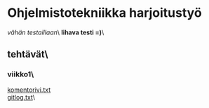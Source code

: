 # Ohjelmistotekniikka harjoitustyö

*vähän testaillaan*\ 
**lihava testi =)**\
## tehtävät\

### viikko1\
[komentorivi.txt](https://github.com/tulma95/ot-harjoitustyo/blob/master/viikko1/komentorivi.txt)\
[gitlog.txt](https://github.com/tulma95/ot-harjoitustyo/blob/master/viikko1/log.txt)\
